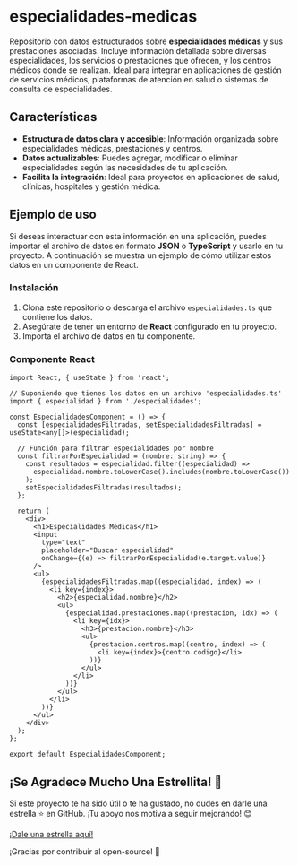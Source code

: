 # especialidades-medicas

Repositorio con datos estructurados sobre **especialidades médicas** y sus prestaciones asociadas. Incluye información detallada sobre diversas especialidades, los servicios o prestaciones que ofrecen, y los centros médicos donde se realizan. Ideal para integrar en aplicaciones de gestión de servicios médicos, plataformas de atención en salud o sistemas de consulta de especialidades.

## Características

- **Estructura de datos clara y accesible**: Información organizada sobre especialidades médicas, prestaciones y centros.
- **Datos actualizables**: Puedes agregar, modificar o eliminar especialidades según las necesidades de tu aplicación.
- **Facilita la integración**: Ideal para proyectos en aplicaciones de salud, clínicas, hospitales y gestión médica.

## Ejemplo de uso

Si deseas interactuar con esta información en una aplicación, puedes importar el archivo de datos en formato **JSON** o **TypeScript** y usarlo en tu proyecto. A continuación se muestra un ejemplo de cómo utilizar estos datos en un componente de React.

### Instalación

1. Clona este repositorio o descarga el archivo `especialidades.ts` que contiene los datos.
2. Asegúrate de tener un entorno de **React** configurado en tu proyecto.
3. Importa el archivo de datos en tu componente.

### Componente React

```tsx
import React, { useState } from 'react';

// Suponiendo que tienes los datos en un archivo 'especialidades.ts'
import { especialidad } from './especialidades';

const EspecialidadesComponent = () => {
  const [especialidadesFiltradas, setEspecialidadesFiltradas] = useState<any[]>(especialidad);

  // Función para filtrar especialidades por nombre
  const filtrarPorEspecialidad = (nombre: string) => {
    const resultados = especialidad.filter((especialidad) =>
      especialidad.nombre.toLowerCase().includes(nombre.toLowerCase())
    );
    setEspecialidadesFiltradas(resultados);
  };

  return (
    <div>
      <h1>Especialidades Médicas</h1>
      <input
        type="text"
        placeholder="Buscar especialidad"
        onChange={(e) => filtrarPorEspecialidad(e.target.value)}
      />
      <ul>
        {especialidadesFiltradas.map((especialidad, index) => (
          <li key={index}>
            <h2>{especialidad.nombre}</h2>
            <ul>
              {especialidad.prestaciones.map((prestacion, idx) => (
                <li key={idx}>
                  <h3>{prestacion.nombre}</h3>
                  <ul>
                    {prestacion.centros.map((centro, index) => (
                      <li key={index}>{centro.codigo}</li>
                    ))}
                  </ul>
                </li>
              ))}
            </ul>
          </li>
        ))}
      </ul>
    </div>
  );
};

export default EspecialidadesComponent;
```
## ¡Se Agradece Mucho Una Estrellita! 🌟

Si este proyecto te ha sido útil o te ha gustado, no dudes en darle una estrella ⭐️ en GitHub. ¡Tu apoyo nos motiva a seguir mejorando! 😊

[¡Dale una estrella aquí!](https://github.com/SHRicard/especialidades-medicas)

¡Gracias por contribuir al open-source! 🎉
